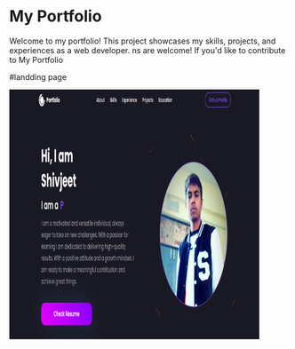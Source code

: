 # My Portfolio
Welcome to my portfolio! This project showcases my skills, projects, and experiences as a web developer.
ns are welcome! If you'd like to contribute to My Portfolio

#landding page

<img width="450px;" height="450px" src="https://github.com/Shiva6317/Personal_website/blob/main/Screenshot%202023-08-31%20120834.png?raw=true"/>
